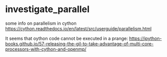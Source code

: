 # investigate_parallel

some info on parallelism in cython
https://cython.readthedocs.io/en/latest/src/userguide/parallelism.html

It seems that oython code cannot be executed in a prange:
https://ipython-books.github.io/57-releasing-the-gil-to-take-advantage-of-multi-core-processors-with-cython-and-openmp/


